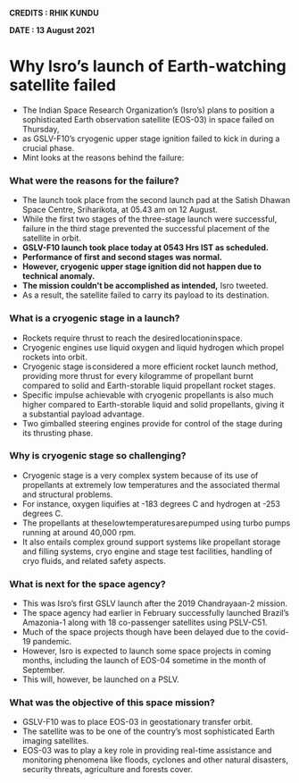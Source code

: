 **CREDITS : RHIK KUNDU**

**DATE : 13 August 2021**

# Why Isro’s launch of Earth-watching satellite failed
- The Indian Space Research Organization’s (Isro’s) plans to position a sophisticated Earth observation satellite (EOS-03) in space failed on Thursday,
- as GSLV-F10’s cryogenic upper stage ignition failed to kick in during a crucial phase.
- Mint looks at the reasons behind the failure:

### What were the reasons for the failure?
- The launch took place from the second launch pad at the Satish Dhawan Space Centre, Sriharikota, at 05.43 am on 12 August.
- While the first two stages of the three-stage launch were successful, failure in the third stage prevented the successful placement of the satellite in orbit.
- **GSLV-F10 launch took place today at 0543 Hrs IST as scheduled.**
- **Performance of first and second stages was normal.**
- **However, cryogenic upper stage ignition did not happen due to technical anomaly.**
- **The mission couldn’t be accomplished as intended,** Isro tweeted.
- As a result, the satellite failed to carry its payload to its destination.

### What is a cryogenic stage in a launch?
- Rockets require thrust to reach the desired location in space.
- Cryogenic engines use liquid oxygen and liquid hydrogen which propel rockets into orbit.
- Cryogenic stage is considered a more efficient rocket launch method, providing more thrust for every kilogramme of propellant burnt compared to solid and Earth-storable liquid propellant rocket stages.
- Specific impulse achievable with cryogenic propellants is also much higher compared to Earth-storable liquid and solid propellants, giving it a substantial payload advantage.
- Two gimballed steering engines provide for control of the stage during its thrusting phase.

### Why is cryogenic stage so challenging?
- Cryogenic stage is a very complex system because of its use of propellants at extremely low temperatures and the associated thermal and structural problems.
- For instance, oxygen liquifies at -183 degrees C and hydrogen at -253 degrees C.
- The propellants at these low temperatures are pumped using turbo pumps running at around 40,000 rpm.
- It also entails complex ground support systems like propellant storage and filling systems, cryo engine and stage test facilities, handling of cryo fluids, and related safety aspects.

### What is next for the space agency?
- This was Isro’s first GSLV launch after the 2019 Chandrayaan-2 mission.
- The space agency had earlier in February successfully launched Brazil’s Amazonia-1 along with 18 co-passenger satellites using PSLV-C51.
- Much of the space projects though have been delayed due to the covid-19 pandemic.
- However, Isro is expected to launch some space projects in coming months, including the launch of EOS-04 sometime in the month of September.
- This will, however, be launched on a PSLV.

### What was the objective of this space mission?
- GSLV-F10 was to place EOS-03 in geostationary transfer orbit.
- The satellite was to be one of the country’s most sophisticated Earth imaging satellites.
- EOS-03 was to play a key role in providing real-time assistance and monitoring phenomena like floods, cyclones and other natural disasters, security threats, agriculture and forests cover.
